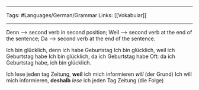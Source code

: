 ___
Tags: #Languages/German/Grammar 
Links: [[Vokabular]]
___
Denn --> second verb in second position;
Weil --> second verb at the end of the sentence;
Da --> second verb at the end of the sentence.

Ich bin glücklich, denn ich habe Geburtstag
Ich bin glücklich, weil ich Geburtstag habe
Ich bin glücklich, da ich Geburtstag habe
Oft: da ich Geburtstag habe, ich bin glücklich.

Ich lese jeden tag Zeitung, **weil** ich mich informieren _will_ (der Grund)
Ich will mich informieren, **deshalb** _lese_ ich jeden Tag Zeitung (die Folge)